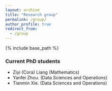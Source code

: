 ```yaml
---
layout: archive
title: "Research group"
permalink: /group/
author_profile: true
redirect_from:
  - /group
---
```


{% include base_path %}


### Current PhD students


- Ziyi (Cora) Liang (Mathematics)
- Yanfei Zhou. (Data Sciences and Operations)
- Tianmin Xie. (Data Sciences and Operations)

